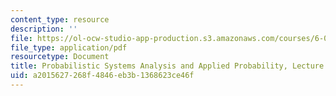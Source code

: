 ```yaml
---
content_type: resource
description: ''
file: https://ol-ocw-studio-app-production.s3.amazonaws.com/courses/6-041sc-probabilistic-systems-analysis-and-applied-probability-fall-2013/a2015627268f4846eb3b1368623ce46f_MIT6_041SCF13_L03.pdf
file_type: application/pdf
resourcetype: Document
title: Probabilistic Systems Analysis and Applied Probability, Lecture 3
uid: a2015627-268f-4846-eb3b-1368623ce46f
---
```

